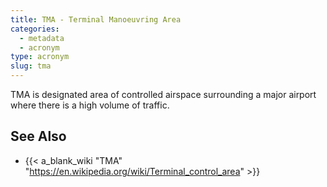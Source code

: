 ```yaml
---
title: TMA - Terminal Manoeuvring Area
categories:
  - metadata
  - acronym
type: acronym
slug: tma
---
```


TMA is designated area of controlled airspace surrounding a major
airport where there is a high volume of traffic.

## See Also

* {{< a_blank_wiki "TMA" "https://en.wikipedia.org/wiki/Terminal_control_area" >}}
